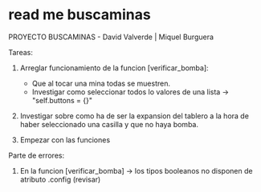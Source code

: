 # read me buscaminas

PROYECTO BUSCAMINAS - David Valverde | Miquel Burguera

Tareas: 
  1. Arreglar funcionamiento de la funcion [verificar_bomba]:
     - Que al tocar una mina todas se muestren.
     - Investigar como seleccionar todos lo valores de una lista -> "self.buttons = {}" 

  2. Investigar sobre como ha de ser la expansion del tablero a la hora de haber seleccionado una casilla y que no haya bomba.
  3. Empezar con las funciones 



Parte de errores:
  1. En la funcion [verificar_bomba] -> los tipos booleanos no disponen de atributo .config (revisar)
